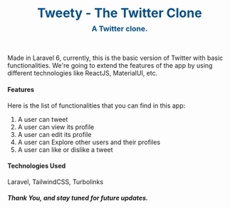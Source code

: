 
<div>
<h1 style="text-align:center; color:#005086;">Tweety - The Twitter Clone</h1>
<h3 style="text-align:center; margin-top:-11px; color:#005086;">A Twitter clone.</h1>

<br />

<p>
Made in Laravel 6, currently, this is the basic version of Twitter with basic functionalities.
We're going to extend the features of the app by using different technologies like ReactJS, MaterialUI, etc.
</p>

#### Features
Here is the list of functionalities that you can find in this app:
<ol>
    <li>A user can tweet</li>
    <li>A user can view its profile</li>
    <li>A user can edit its profile</li>
    <li>A user can Explore other users and their profiles</li>
    <li>A user can like or dislike a tweet</li>
</ol>

#### Technologies Used
Laravel, TailwindCSS, Turbolinks

##### Thank You, and stay tuned for future updates.
</div>
